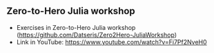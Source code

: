 ## Zero-to-Hero Julia workshop

- Exercises in Zero-to-Hero Julia workshop (https://github.com/Datseris/Zero2Hero-JuliaWorkshop)
- Link in YouTube: https://www.youtube.com/watch?v=Fi7Pf2NveH0